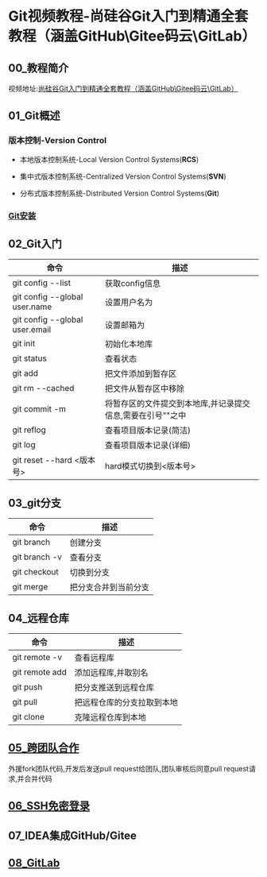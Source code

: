 # Git视频教程-尚硅谷Git入门到精通全套教程（涵盖GitHub\Gitee码云\GitLab）

## 00_教程简介

视频地址:[尚硅谷Git入门到精通全套教程（涵盖GitHub\Gitee码云\GitLab）](https://www.bilibili.com/video/BV1vy4y1s7k6/?p=1)

## 01_Git概述

### 版本控制-Version Control

- 本地版本控制系统-Local Version Control Systems(**RCS**)

- 集中式版本控制系统-Centralized Version Control Systems(**SVN**)

- 分布式版本控制系统-Distributed Version Control Systems(**Git**)

### [Git安装](https://www.bilibili.com/video/BV1vy4y1s7k6/?p=7&spm_id_from=pageDriver&vd_source=6e9c2de5b89c2ba4e13469e295319397)

## 02_Git入门

| 命令                                     | 描述                                                         |
| ---------------------------------------- | ------------------------------------------------------------ |
| git config --list                        | 获取config信息                                               |
| git config --global user.name <username> | 设置用户名为<username>                                       |
| git config --global user.email <email>   | 设置邮箱为<email>                                            |
| git init                                 | 初始化本地库                                                 |
| git status                               | 查看状态                                                     |
| git add <file>                           | 把文件<file>添加到暂存区                                     |
| git rm --cached <file>                   | 把文件<file>从暂存区中移除                                   |
| git commit -m <commitDescribe>           | 将暂存区的文件提交到本地库,并记录提交信息<commitDescribe>,<commitDescribe>需要在引号""之中 |
| git reflog                               | 查看项目版本记录(简洁)                                       |
| git log                                  | 查看项目版本记录(详细)                                       |
| git reset --hard <版本号>                | hard模式切换到<版本号>                                       |

## 03_git分支

| 命令                      | 描述                             |
| ------------------------- | -------------------------------- |
| git branch <branchName>   | 创建<branchName>分支             |
| git branch -v             | 查看分支                         |
| git checkout <branchName> | 切换到<branchName>分支           |
| git merge <branchName>    | 把<branchName>分支合并到当前分支 |

## 04_远程仓库

| 命令                                    | 描述                                               |
| --------------------------------------- | -------------------------------------------------- |
| git remote -v                           | 查看远程库                                         |
| git remote add <remoteName> <remoteURL> | 添加远程库<remoteURL>,并取别名<remoteName>         |
| git push <remoteName> <branchName>      | 把<branchName>分支推送到<remoteName>远程仓库       |
| git pull <remoteName> <branchName>      | 把<remoteName>远程仓库的<branchName>分支拉取到本地 |
| git clone <remoteURL>                   | 克隆<remoteURL>远程仓库到本地                      |

## [05_跨团队合作](https://www.bilibili.com/video/BV1vy4y1s7k6/?p=25)

外援fork团队代码,开发后发送pull request给团队,团队审核后同意pull request请求,并合并代码

## [06_SSH免密登录](https://www.bilibili.com/video/BV1vy4y1s7k6/?p=26&vd_source=6e9c2de5b89c2ba4e13469e295319397)

## 07_IDEA集成GitHub/Gitee

## [08_GitLab](https://www.bilibili.com/video/BV1vy4y1s7k6/?p=41&vd_source=6e9c2de5b89c2ba4e13469e295319397)
